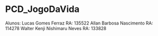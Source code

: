 # PCD_JogoDaVida
Alunos: 
Lucas Gomes Ferraz RA: 135522
Allan Barbosa Nascimento RA: 114278
Walter Kenji Nishimaru Neves RA: 133828

